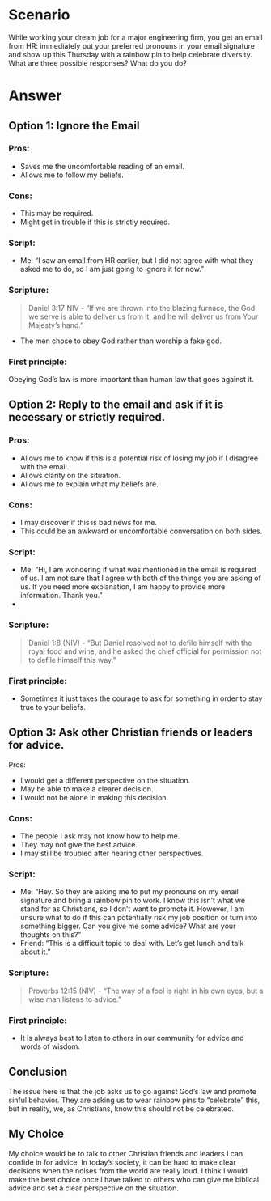 # Scenario
While working your dream job for a major engineering firm, you get an email from HR: immediately put your preferred pronouns in your email signature and show up this Thursday with a rainbow pin to help celebrate diversity. What are three possible responses? What do you do?

# Answer

## Option 1: Ignore the Email

### Pros:
 - Saves me the uncomfortable reading of an email. 
 - Allows me to follow my beliefs.
 
### Cons: 
 - This may be required.
 - Might get in trouble if this is strictly required.
 
### Script: 
 - Me: “I saw an email from HR earlier, but I did not agree with what they asked me to do, so I am just going to ignore it for now.”

### Scripture: 

> Daniel 3:17 NIV -  “If we are thrown into the blazing furnace, the God we serve is able to deliver us from it, and he will deliver us from Your Majesty’s hand.”

- The men chose to obey God rather than worship a fake god.

### First principle: 

Obeying God’s law is more important than human law that goes against it.


## Option 2: Reply to the email and ask if it is necessary or strictly required.

### Pros: 
 - Allows me to know if this is a potential risk of losing my job if I disagree with the email.
 - Allows clarity on the situation.
 - Allows me to explain what my beliefs are.

### Cons: 
 - I may discover if this is bad news for me.
 - This could be an awkward or uncomfortable conversation on both sides.
 
### Script: 
 - Me: “Hi, I am wondering if what was mentioned in the email is required of us. I am not sure that I agree with both of the things you are asking of us. If you need more explanation, I am happy to provide more information. Thank you.”
 - 

### Scripture: 

> Daniel 1:8 (NIV) -  “But Daniel resolved not to defile himself with the royal food and wine, and he asked the chief official for permission not to defile himself this way.”

### First principle: 

- Sometimes it just takes the courage to ask for something in order to stay true to your beliefs.

## Option 3: Ask other Christian friends or leaders for advice.

  Pros: 

 - I would get a different perspective on the situation.
 - May be able to make a clearer decision.
 - I would not be alone in making this decision.

### Cons: 

 - The people I ask may not know how to help me.
 - They may not give the best advice.
 - I may still be troubled after hearing other perspectives.

### Script: 
- Me: “Hey. So they are asking me to put my pronouns on my email signature and bring a rainbow pin to work. I know this isn’t what we stand for as Christians, so I don’t want to promote it. However, I am unsure what to do if this can potentially risk my job position or turn into something bigger. Can you give me some advice? What are your thoughts on this?”
- Friend: “This is a difficult topic to deal with. Let’s get lunch and talk about it.”

### Scripture: 

> Proverbs 12:15 (NIV) - “The way of a fool is right in his own eyes, but a wise man listens to advice.”


### First principle: 

- It is always best to listen to others in our community for advice and words of wisdom.

## Conclusion
The issue here is that the job asks us to go against God’s law and promote sinful behavior. They are asking us to wear rainbow pins to “celebrate” this, but in reality, we, as Christians, know this should not be celebrated.


## My Choice

My choice would be to talk to other Christian friends and leaders I can confide in for advice. In today’s society, it can be hard to make clear decisions when the noises from the world are really loud. I think I would make the best choice once I have talked to others who can give me biblical advice and set a clear perspective on the situation. 

